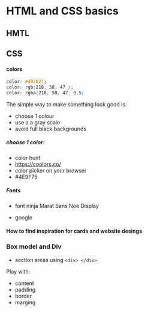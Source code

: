 # HTML and CSS basics



## HMTL

## CSS

#### colors 

```css
color: #d92027;
color: rgb(218, 58, 47 );
color: rgba(218, 58, 47, 0.5)

```

The simple way to make something look good is:

- choose 1 colour
- use a a gray scale
- avoid full black backgrounds

##### choose 1 color:

- color hunt
- https://coolors.co/
- color picker on your browser
- #4E9F75


##### Fonts
- font ninja
Marat Sans
Noe Display

- google 

#### How to find inspiration for cards and website desings



### Box model and Div

- section areas using `<div> </div>`


Play with:
- content
- padding 
- border
- marging
